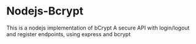 # Nodejs-Bcrypt
This is a nodejs implementation of bCrypt
A secure API with login/logout and register endpoints, using express and bcrypt

